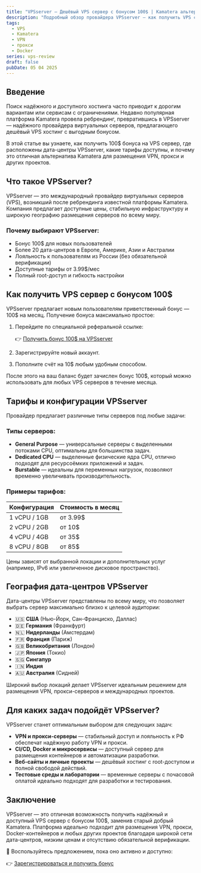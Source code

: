 ```yaml
---
title: "VPSserver — Дешёвый VPS сервер с бонусом 100$ | Kamatera альтернатива"
description: "Подробный обзор провайдера VPSserver — как получить VPS с бонусом 100\$, дешёвые тарифы и лучшие локации для VPN, прокси и CI/CD."
tags:
  - VPS
  - Kamatera
  - VPN
  - прокси
  - Docker
series: vps-review
draft: false
pubDate: 05 04 2025
---
```


## Введение

Поиск надёжного и доступного хостинга часто приводит к дорогим вариантам или сервисам с ограничениями. Недавно популярная платформа Kamatera провела ребрендинг, превратившись в VPSserver — надёжного провайдера виртуальных серверов, предлагающего дешёвый VPS хостинг с выгодным бонусом.

В этой статье вы узнаете, как получить 100\$ бонуса на VPS сервер, где расположены дата-центры VPSserver, какие тарифы доступны, и почему это отличная альтернатива Kamatera для размещения VPN, прокси и других проектов.

## Что такое VPSserver?

VPSserver — это международный провайдер виртуальных серверов (VPS), возникший после ребрендинга известной платформы Kamatera. Компания предлагает доступные цены, стабильную инфраструктуру и широкую географию размещения серверов по всему миру.

### Почему выбирают VPSserver:

* Бонус 100\$ для новых пользователей
* Более 20 дата-центров в Европе, Америке, Азии и Австралии
* Лояльность к пользователям из России (без обязательной верификации)
* Доступные тарифы от 3.99\$/мес
* Полный root-доступ и гибкость настройки

## Как получить VPS сервер с бонусом 100\$

VPSserver предлагает новым пользователям приветственный бонус — 100\$ на месяц. Получение бонуса максимально простое:

1. Перейдите по специальной реферальной ссылке:

   👉 [Получить бонус 100\$ на VPSserver](https://go.cloudwm.com/visit/?bta=36601&brand=vpsserver)

2. Зарегистрируйте новый аккаунт.

3. Пополните счёт на 10\$ любым удобным способом.

После этого на ваш баланс будет зачислен бонус 100\$, который можно использовать для любых VPS серверов в течение месяца.

## Тарифы и конфигурации VPSserver

Провайдер предлагает различные типы серверов под любые задачи:

### Типы серверов:

* **General Purpose** — универсальные серверы с выделенными потоками CPU, оптимальны для большинства задач.
* **Dedicated CPU** — выделенные физические ядра CPU, отлично подходят для ресурсоёмких приложений и задач.
* **Burstable** — идеальны для переменных нагрузок, позволяют временно увеличивать производительность.

### Примеры тарифов:

| Конфигурация | Стоимость в месяц |
| ------------ | ----------------- |
| 1 vCPU / 1GB | от 3.99\$         |
| 2 vCPU / 2GB | от 10\$           |
| 4 vCPU / 4GB | от 35\$           |
| 8 vCPU / 8GB | от 85\$           |

Цены зависят от выбранной локации и дополнительных услуг (например, IPv6 или увеличенное дисковое пространство).

## География дата-центров VPSserver

Дата-центры VPSserver представлены по всему миру, что позволяет выбрать сервер максимально близко к целевой аудитории:

* 🇺🇸 **США** (Нью-Йорк, Сан-Франциско, Даллас)
* 🇩🇪 **Германия** (Франкфурт)
* 🇳🇱 **Нидерланды** (Амстердам)
* 🇫🇷 **Франция** (Париж)
* 🇬🇧 **Великобритания** (Лондон)
* 🇯🇵 **Япония** (Токио)
* 🇸🇬 **Сингапур**
* 🇮🇳 **Индия**
* 🇦🇺 **Австралия** (Сидней)

Широкий выбор локаций делает VPSserver идеальным решением для размещения VPN, прокси-серверов и международных проектов.

## Для каких задач подойдёт VPSserver?

VPSserver станет оптимальным выбором для следующих задач:

* **VPN и прокси-серверы** — стабильный доступ и лояльность к РФ обеспечат надёжную работу VPN и прокси.
* **CI/CD, Docker и микросервисы** — доступный сервер для размещения контейнеров и автоматизации разработки.
* **Веб-сайты и личные проекты** — дешёвый хостинг с root-доступом и полной свободой действий.
* **Тестовые среды и лаборатории** — временные серверы с почасовой оплатой идеально подходят для разработки и тестирования.

## Заключение

VPSserver — это отличная возможность получить надёжный и доступный VPS сервер с бонусом 100\$, заменив старый добрый Kamatera. Платформа идеально подходит для размещения VPN, прокси, Docker-контейнеров и любых других проектов благодаря широкой сети дата-центров, низким ценам и отсутствию обязательной верификации.

🎯 Воспользуйтесь предложением, пока оно активно и доступно:

👉 [Зарегистрироваться и получить бонус](https://go.cloudwm.com/visit/?bta=36601&brand=vpsserver)
